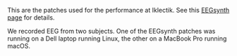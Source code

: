 This are the patches used for the performance at Iklectik. See this [EEGsynth page](http://www.eegsynth.org/?p=1432) for details.

We recorded EEG from two subjects. One of the EEGsynth patches was running on a Dell laptop running Linux, the other on a MacBook Pro running macOS.
